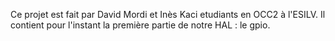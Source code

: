Ce projet est fait par David Mordi et Inès Kaci etudiants en OCC2 à l'ESILV.
Il contient pour l'instant la première partie de notre HAL : le gpio.
